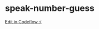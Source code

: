# speak-number-guess

[Edit in Codeflow ⚡️](https://stackblitz.com/~/github.com/gonzalote99/speak-number-guess)
